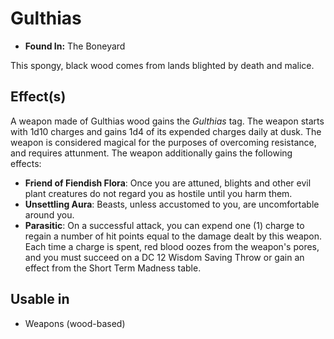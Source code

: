
# Gulthias 

* **Found In:** The Boneyard

This spongy, black wood comes from lands blighted by death and malice. 

## Effect(s)

A weapon made of Gulthias wood gains the *Gulthias* tag. The weapon starts with 1d10 charges and gains 1d4 of its expended charges daily at dusk. The weapon is considered magical for the purposes of overcoming resistance, and requires attunment. The weapon additionally gains the following effects:

* **Friend of Fiendish Flora**: Once you are attuned, blights and other evil plant creatures do not regard you as hostile until you harm them.
* **Unsettling Aura**: Beasts, unless accustomed to you, are uncomfortable around you. 
* **Parasitic**: On a successful attack, you can expend one (1) charge to regain a number of hit points equal to the damage dealt by this weapon. Each time a charge is spent, red blood oozes from the weapon's pores, and you must succeed on a DC 12 Wisdom Saving Throw or gain an effect from the Short Term Madness table. 

## Usable in

* Weapons (wood-based)

